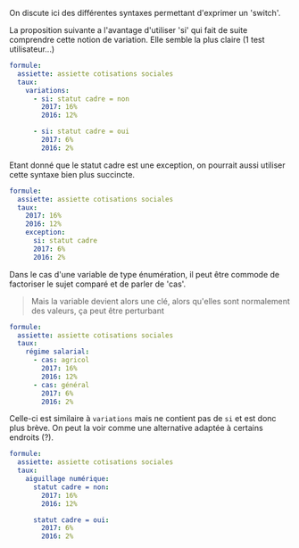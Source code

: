 On discute ici des différentes syntaxes permettant d'exprimer un 'switch'.

La proposition suivante a l'avantage d'utiliser 'si' qui fait de suite comprendre cette notion de variation.
Elle semble la plus claire (1 test utilisateur...)

```yaml
formule:
  assiette: assiette cotisations sociales
  taux:
    variations:
      - si: statut cadre = non
        2017: 16%
        2016: 12%

      - si: statut cadre = oui
        2017: 6%
        2016: 2%
```

Etant donné que le statut cadre est une exception, on pourrait aussi utiliser cette syntaxe bien plus succincte.

```yaml
formule:
  assiette: assiette cotisations sociales
  taux:
    2017: 16%
    2016: 12%
    exception:
      si: statut cadre
      2017: 6%
      2016: 2%
```

Dans le cas d'une variable de type énumération, il peut être commode de factoriser le sujet comparé et de parler de 'cas'.

> Mais la variable devient alors une clé, alors qu'elles sont normalement des valeurs, ça peut être perturbant

```yaml
formule:
  assiette: assiette cotisations sociales
  taux:
    régime salarial:
      - cas: agricol
        2017: 16%
        2016: 12%
      - cas: général
        2017: 6%
        2016: 2%
```

Celle-ci est similaire à `variations` mais ne contient pas de `si` et est donc plus brève.
On peut la voir comme une alternative adaptée à certains endroits (?).

```yaml
formule:
  assiette: assiette cotisations sociales
  taux:
    aiguillage numérique:
      statut cadre = non:
        2017: 16%
        2016: 12%

      statut cadre = oui:
        2017: 6%
        2016: 2%
```
